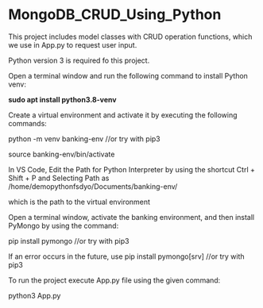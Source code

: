 # MongoDB_CRUD_Using_Python
This project includes model classes with CRUD operation functions, which we use in App.py to request user input.

Python version 3 is required fo this project.

Open a terminal window and run the following command to install Python venv:

**sudo apt install python3.8-venv**

Create a virtual environment and activate it by executing the following commands:​

python -m venv banking-env //or try with pip3

source banking-env/bin/activate 

In VS Code, Edit the Path for Python Interpreter by using the shortcut Ctrl + Shift + P and Selecting Path as /home/demopythonfsdyo/Documents/banking-env/ ​

which is the path to the virtual environment

Open a terminal window, activate the banking environment, and then install PyMongo by using the command:​

pip install pymongo //or try with pip3

If an error occurs in the future, use pip install pymongo[srv] //or try with pip3

To run the project execute App.py file using the given command:

python3 App.py
